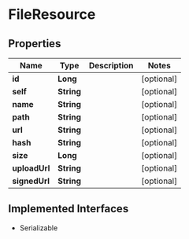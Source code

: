 

# FileResource

## Properties

Name | Type | Description | Notes
------------ | ------------- | ------------- | -------------
**id** | **Long** |  |  [optional]
**self** | **String** |  |  [optional]
**name** | **String** |  |  [optional]
**path** | **String** |  |  [optional]
**url** | **String** |  |  [optional]
**hash** | **String** |  |  [optional]
**size** | **Long** |  |  [optional]
**uploadUrl** | **String** |  |  [optional]
**signedUrl** | **String** |  |  [optional]


## Implemented Interfaces

* Serializable


